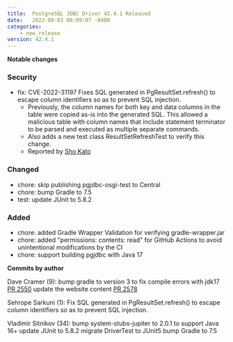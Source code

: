 ```yaml
---
title:  PostgreSQL JDBC Driver 42.4.1 Released
date:   2022-08-03 08:09:07 -0400
categories:
    - new_release
version: 42.4.1
---
```

**Notable changes**

### Security
- fix: CVE-2022-31197 Fixes SQL generated in PgResultSet.refresh() to escape column identifiers so as to prevent SQL injection.
  - Previously, the column names for both key and data columns in the table were copied as-is into the generated
  SQL. This allowed a malicious table with column names that include statement terminator to be parsed and
  executed as multiple separate commands.
  - Also adds a new test class ResultSetRefreshTest to verify this change.
  - Reported by [Sho Kato](https://github.com/kato-sho)
  
### Changed
- chore: skip publishing pgjdbc-osgi-test to Central
- chore: bump Gradle to 7.5
- test: update JUnit to 5.8.2

### Added
- chore: added Gradle Wrapper Validation for verifying gradle-wrapper.jar
- chore: added "permissions: contents: read" for GitHub Actions to avoid unintentional modifications by the CI
- chore: support building pgjdbc with Java 17

<!--more-->

**Commits by author**

Dave Cramer (9):
      bump gradle to version 3 to fix compile errors with jdk17 [PR 2550](https://github.com/pgjdbc/pgjdbc/pull/2550)
      update the website content [PR 2578](https://github.com/pgjdbc/pgjdbc/pull/2578)

Sehrope Sarkuni (1):
    Fix SQL generated in PgResultSet.refresh() to escape column identifiers so as to prevent SQL injection.

Vladimir Sitnikov (34):
    bump system-stubs-jupiter to 2.0.1 to support Java 16+
    update JUnit to 5.8.2
    migrate DriverTest to JUnit5
    bump Gradle to 7.5
    
